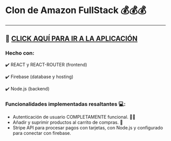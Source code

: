 # Clon de Amazon FullStack 💰💰💰
---


📌 [CLICK AQUÍ PARA IR A LA APLICACIÓN](https://the-ammazon-clone.web.app/)
---
### Hecho con:
 ✔️ REACT y REACT-ROUTER (frontend)
  
 ✔️ Firebase (database y hosting)
 
 ✔️ Node.js (backend)


### Funcionalidades implementadas resaltantes 💻:
- Autenticación de usuario COMPLETAMENTE funcional. 👤🔐
- Añadir y suprimir productos al carrito de compras. 💸
- Stripe API para procesar pagos con tarjetas, con Node.js y configurado para conectar con firebase. 
